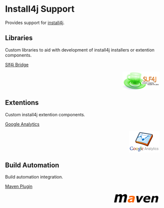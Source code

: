 <!--

    Copyright (c) 2007-2012 Sonatype, Inc. All rights reserved.

    This program is licensed to you under the Apache License Version 2.0,
    and you may not use this file except in compliance with the Apache License Version 2.0.
    You may obtain a copy of the Apache License Version 2.0 at http://www.apache.org/licenses/LICENSE-2.0.

    Unless required by applicable law or agreed to in writing,
    software distributed under the Apache License Version 2.0 is distributed on an
    "AS IS" BASIS, WITHOUT WARRANTIES OR CONDITIONS OF ANY KIND, either express or implied.
    See the Apache License Version 2.0 for the specific language governing permissions and limitations there under.

-->
# Install4j Support

Provides support for [install4j](http://www.ej-technologies.com/products/install4j/overview.html).

## Libraries

Custom libraries to aid with development of install4j installers or extention components.

[Slf4j Bridge](install4j-slf4j/index.html)

<a href="install4j-slf4j/index.html"><img src="images/slf4j.png" style="float:right"/></a>
<br style="clear:both"/>

## Extentions

Custom install4j extention components.

[Google Analytics](install4j-ga/index.html)

<a href="install4j-ga/index.html"><img src="images/google-analytics.png" style="float:right"/></a>
<br style="clear:both"/>

## Build Automation

Build automation integration.

[Maven Plugin](install4j-maven-plugin/index.html)

<a href="install4j-maven-plugin/index.html"><img src="images/maven.png" style="float:right"/></a>
<br style="clear:both"/>